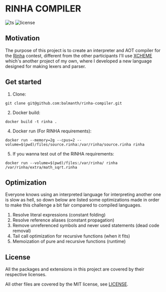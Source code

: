 # RINHA COMPILER

![ts](https://badgen.net/badge/-/TypeScript?icon=typescript&label&labelColor=blue&color=555555)
![license](https://badgen.net/github/license/balmanth/rinha-compiler)

## Motivation

The purpose of this project is to create an interpreter and AOT compiler for the [Rinha](https://github.com/aripiprazole/rinha-de-compiler) contest, different from the other participants I'll use [XCHEME](https://github.com/balmanth/xcheme) which's another project of my own, where I developed a new language designed for making lexers and parser.

## Get started

1. Clone:

```
git clone git@github.com:balmanth/rinha-compiler.git
```

2. Docker build:

```
docker build -t rinha .
```

4. Docker run (For RINHA requirements):

```
docker run --memory=2g --cpus=2 --volume=$(pwd)/files/source.rinha:/var/rinha/source.rinha rinha
```

5. If you wanna test out of the RINHA requirements:

```
docker run --volume=$(pwd)/files:/var/rinha/ rinha /var/rinha/extra/math_sqrt.rinha
```

## Optimization

Everyone knows using an interpreted language for interpreting another one is slow as hell, so down below are listed some optimizations made in order to make this challenge a bit fair compared to compiled languages.

1. Resolve literal expressions (constant folding)
2. Resolve reference aliases (constant propagation)
3. Remove unreferenced symbols and never used statements (dead code removal)
4. Tail call optimization for recursive functions (when it fits)
5. Memoization of pure and recursive functions (runtime)

## License

All the packages and extensions in this project are covered by their respective licenses.

All other files are covered by the MIT license, see [LICENSE](./LICENSE).
